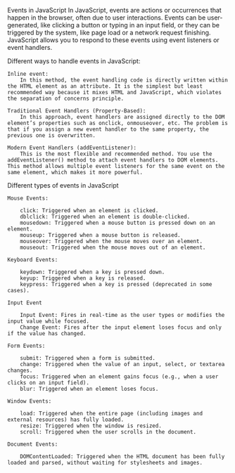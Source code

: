 Events in JavaScript
    In JavaScript, events are actions or occurrences that happen in the browser, often due to user interactions. Events can be user-generated, like clicking a button or typing in an input field, or they can be triggered by the system, like page load or a network request finishing. JavaScript allows you to respond to these events using event listeners or event handlers.

Different ways to handle events in JavaScript:

    Inline event:
        In this method, the event handling code is directly written within the HTML element as an attribute. It is the simplest but least recommended way because it mixes HTML and JavaScript, which violates the separation of concerns principle.

    Traditional Event Handlers (Property-Based):
        In this approach, event handlers are assigned directly to the DOM element’s properties such as onclick, onmouseover, etc. The problem is that if you assign a new event handler to the same property, the previous one is overwritten.
    
    Modern Event Handlers (addEventListener):
        This is the most flexible and recommended method. You use the addEventListener() method to attach event handlers to DOM elements. This method allows multiple event listeners for the same event on the same element, which makes it more powerful.

Different types of events in JavaScript

    Mouse Events:

        click: Triggered when an element is clicked.
        dblclick: Triggered when an element is double-clicked.
        mousedown: Triggered when a mouse button is pressed down on an element.
        mouseup: Triggered when a mouse button is released.
        mouseover: Triggered when the mouse moves over an element.
        mouseout: Triggered when the mouse moves out of an element.

    Keyboard Events:

        keydown: Triggered when a key is pressed down.
        keyup: Triggered when a key is released.
        keypress: Triggered when a key is pressed (deprecated in some cases).
    
    Input Event

        Input Event: Fires in real-time as the user types or modifies the input value while focused.
        Change Event: Fires after the input element loses focus and only if the value has changed.

    Form Events:

        submit: Triggered when a form is submitted.
        change: Triggered when the value of an input, select, or textarea changes.
        focus: Triggered when an element gains focus (e.g., when a user clicks on an input field).
        blur: Triggered when an element loses focus.

    Window Events:

        load: Triggered when the entire page (including images and external resources) has fully loaded.
        resize: Triggered when the window is resized.
        scroll: Triggered when the user scrolls in the document.

    Document Events:

        DOMContentLoaded: Triggered when the HTML document has been fully loaded and parsed, without waiting for stylesheets and images.
